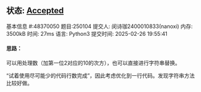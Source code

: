 ## 状态: [Accepted](http://xzmdsa.openjudge.cn/2025python/solution/48370050/)

基本信息
#:48370050 题目:250104 提交人: 闵诗珈2400010833(nanoxi) 内存: 3500kB 时间: 27ms 语言: Python3 提交时间: 2025-02-26 19:55:41

#### 思路：

可以用处理数（加第一位2对应的10的次方），也可以直接进行字符串替换。

“试着使用尽可能少的代码行数完成”，因此考虑优化到一行代码。发现字符串方法比较好做。